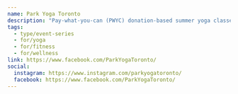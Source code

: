 ```yaml
---
name: Park Yoga Toronto
description: "Pay-what-you-can (PWYC) donation-based summer yoga classes that take place in parks located in the GTA. All levels welcome. Classes are held outdoors and a portion of every class helps support Nellie's Shelter. Celebrating 20 years of bringing yoga to Toronto's parks."
tags:
  - type/event-series
  - for/yoga
  - for/fitness
  - for/wellness
link: https://www.facebook.com/ParkYogaToronto/
social:
  instagram: https://www.instagram.com/parkyogatoronto/
  facebook: https://www.facebook.com/ParkYogaToronto/
---
```

